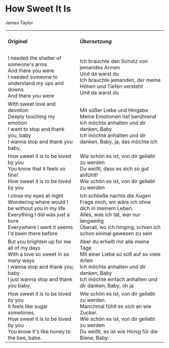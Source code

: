 # How Sweet It Is

James Taylor

<table>
    <tr>
        <td>
            <h5> Original </h5>
        </td>
        <td>
            <h5> Übersetzung </h5>
        </td>
    </tr>
    <tr>
        <td>
            I needed the shelter of someone's arms<br>
            And there you were<br>
            I needed someone to understand my ups and downs<br>
            And there you were
        </td>
        <td>
            Ich brauchte den Schutz von jemandes Armen<br>
            Und da warst du<br>
            Ich brauchte jemanden, der meine Höhen und Tiefen versteht<br>
            Und da warst du
        </td>
    </tr>
    <tr>
        <td>
            With sweet love and devotion<br>
            Deeply touching my emotion<br>
            I want to stop and thank you, baby<br>
            I wanna stop and thank you baby,
        </td>
        <td>
            Mit süßer Liebe und Hingabe<br>
            Meine Emotionen tief berührend<br>
            Ich möchte anhalten und dir danken, Baby<br>
            Ich möchte anhalten und dir danken, Baby, ja, das möchte ich
        </td>
    </tr>
    <tr>
        <td>
            How sweet it is to be loved by you<br>
            You know that it feels so fine!<br>
            How sweet it is to be loved by you
        </td>
        <td>
            Wie schön es ist, von dir geliebt zu werden<br>
            Du weißt, dass es sich so gut anfühlt!<br>
            Wie schön es ist, von dir geliebt zu werden
        </td>
    </tr>
    <tr>
        <td>
            I close my eyes at night<br>
            Wondering where would I be without you in my life<br>
            Everything I did was just a bore<br>
            Everywhere I went it seems I'd been there before
        </td>
        <td>
            Ich schließe nachts die Augen<br>
            Frage mich, wo wäre ich ohne dich in meinem Leben.<br>
            Alles, was ich tat, war nur langweilig<br>
            Überall, wo ich hinging, schien ich schon einmal gewesen zu sein
        </td>
    </tr>
    <tr>
        <td>
            But you brighten up for me all of my days<br>
            With a love so sweet in so many ways<br>
            I wanna stop and thank you, baby<br>
            I just wanna stop and thank you baby,
        </td>
        <td>
            Aber du erhellt mir alle meine Tage<br>
            Mit einer Liebe so süß auf so viele Arten<br>
            Ich möchte anhalten und dir danken, Baby<br>
            Ich möchte einfach anhalten und dir danken, Baby, oh ja
        </td>
    </tr>
    <tr>
        <td>
            How sweet it is to be loved by you<br>
            It feels like sugar sometimes.<br>
            How sweet it is to be loved by you<br>
            You know it's like honey to the bee, babe.
        </td>
        <td>
            Wie schön es ist, von dir geliebt zu werden<br>
            Manchmal fühlt es sich an wie Zucker.<br>
            Wie schön es ist, von dir geliebt zu werden<br>
            Du weißt, es ist wie Honig für die Biene, Baby.
        </td>
    </tr>
</table>
